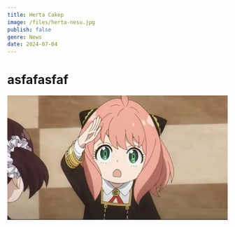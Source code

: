 ```yaml
---
title: Herta Cakep
image: /files/herta-nesu.jpg
publish: false
genre: News
date: 2024-07-04
---
```

# **asfafasfaf**

![](/files/anya-1.jpg)
